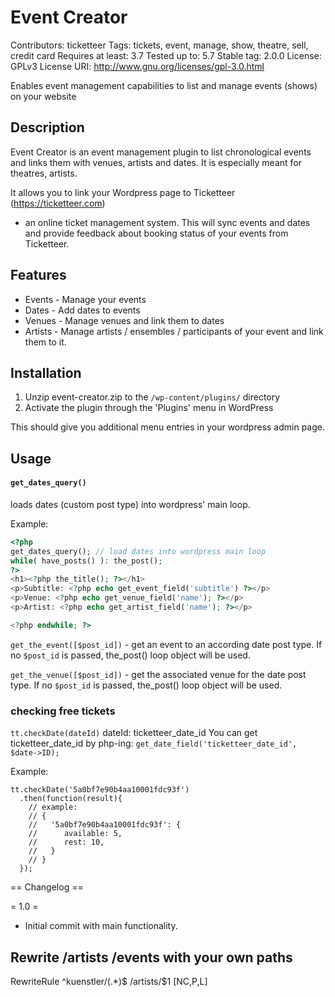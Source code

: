 # Event Creator

Contributors: ticketteer
Tags: tickets, event, manage, show, theatre, sell, credit card
Requires at least: 3.7
Tested up to: 5.7
Stable tag: 2.0.0
License: GPLv3
License URI: http://www.gnu.org/licenses/gpl-3.0.html

Enables event management capabilities to list and manage events (shows) on your website

## Description

Event Creator is an event management plugin to list chronological events and
links them with venues, artists and dates. It is especially meant for theatres,
artists.

It allows you to link your Wordpress page to Ticketteer (https://ticketteer.com)

- an online ticket management system. This will sync events and dates and provide
  feedback about booking status of your events from Ticketteer.

## Features

- Events - Manage your events
- Dates - Add dates to events
- Venues - Manage venues and link them to dates
- Artists - Manage artists / ensembles / participants of your event and link them
  to it.

## Installation

1. Unzip event-creator.zip to the `/wp-content/plugins/` directory
1. Activate the plugin through the 'Plugins' menu in WordPress

This should give you additional menu entries in your wordpress admin page.

## Usage

#### `get_dates_query()`

loads dates (custom post type) into wordpress' main loop.

Example:

```php
<?php
get_dates_query(); // load dates into wordpress main loop
while( have_posts() ): the_post();
?>
<h1><?php the_title(); ?></h1>
<p>Subtitle: <?php echo get_event_field('subtitle') ?></p>
<p>Venue: <?php echo get_venue_field('name'); ?></p>
<p>Artist: <?php echo get_artist_field('name'); ?></p>

<?php endwhile; ?>
```

`get_the_event([$post_id])` - get an event to an according date post type.
If no `$post_id` is passed, the_post() loop object will be used.

`get_the_venue([$post_id])` - get the associated venue for the date post type.
If no `$post_id` is passed, the_post() loop object will be used.

### checking free tickets

`tt.checkDate(dateId)`
dateId: ticketteer_date_id
You can get ticketteer_date_id by php-ing:
`get_date_field('ticketteer_date_id', $date->ID);`

Example:

```
tt.checkDate('5a0bf7e90b4aa10001fdc93f')
  .then(function(result){
    // example:
    // {
    //   '5a0bf7e90b4aa10001fdc93f': {
    //      available: 5,
    //      rest: 10,
    //   }
    // }
  });
```

== Changelog ==

= 1.0 =

- Initial commit with main functionality.

## Rewrite /artists /events with your own paths

RewriteRule ^kuenstler/(.\*)$ /artists/$1 [NC,P,L]
